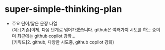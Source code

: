 # super-simple-thinking-plan
- 주요 단어/짧은 문장 나열<br>(예: [기존]이제, 다음 단계로 넘어가겠습니다. github은 여러가지 시도를 하는 중이며 최근에는 github copilot 강화...<br>[키워드]2. github, 다양한 시도중, github copilot 강화)

